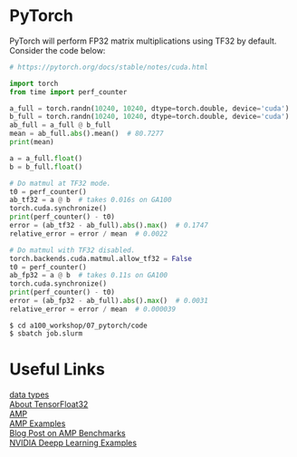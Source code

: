 # PyTorch

PyTorch will perform FP32 matrix multiplications using TF32 by default. Consider the code below:

```python
# https://pytorch.org/docs/stable/notes/cuda.html

import torch
from time import perf_counter

a_full = torch.randn(10240, 10240, dtype=torch.double, device='cuda')
b_full = torch.randn(10240, 10240, dtype=torch.double, device='cuda')
ab_full = a_full @ b_full
mean = ab_full.abs().mean()  # 80.7277
print(mean)

a = a_full.float()
b = b_full.float()

# Do matmul at TF32 mode.
t0 = perf_counter()
ab_tf32 = a @ b  # takes 0.016s on GA100
torch.cuda.synchronize()
print(perf_counter() - t0)
error = (ab_tf32 - ab_full).abs().max()  # 0.1747
relative_error = error / mean  # 0.0022

# Do matmul with TF32 disabled.
torch.backends.cuda.matmul.allow_tf32 = False
t0 = perf_counter()
ab_fp32 = a @ b  # takes 0.11s on GA100
torch.cuda.synchronize()
print(perf_counter() - t0)
error = (ab_fp32 - ab_full).abs().max()  # 0.0031
relative_error = error / mean  # 0.000039
```

```
$ cd a100_workshop/07_pytorch/code
$ sbatch job.slurm
```



# Useful Links

[data types](https://pytorch.org/docs/stable/tensor_attributes.html)  
[About TensorFloat32](https://pytorch.org/docs/stable/notes/cuda.html)  
[AMP](https://pytorch.org/docs/stable/amp.html)  
[AMP Examples](https://pytorch.org/docs/stable/notes/amp_examples.html)  
[Blog Post on AMP Benchmarks](https://pytorch.org/blog/accelerating-training-on-nvidia-gpus-with-pytorch-automatic-mixed-precision/)  
[NVIDIA Deepp Learning Examples](https://github.com/NVIDIA/DeepLearningExamples)  
